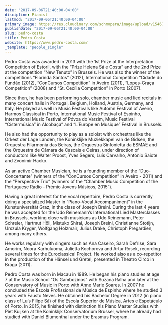 ```yaml
---
date: "2017-09-06T21:40:00-04:00"
discipline: Pianist
lastmod: "2017-09-06T21:40:00-04:00"
primary_image: https://res.cloudinary.com/schmopera/image/upload/v1546742644/media/2019/01/PedroCosta.jpg
publishDate: "2017-09-06T21:40:00-04:00"
slug: pedro-costa
title: Pedro Costa
website: https://www.pedro-costa.com/
_template: "people_single"
---
```

Pedro Costa was awarded in 2013 with the 1st Prize at the Interpretation Competition of Estoril, with the “Prize Helena Sá e Costa” and the 2nd Prize at the competition “New Tenuto” in Brussels. He was also the winner of the competitions “Florinda Santos” (2012), International Competition “Cidade do Fundão (2012), “ConCursos Competition” in Aveiro (2011), “Lopes-Graça Competition” (2008) and “St. Cecília Competition” in Porto (2007). 

Since then, he has been performing solo, chamber music and lied recitals in many concert halls in Portugal, Belgium, Holland, Austria, Germany, and Italy. He played as well in Music Festivals like Automn Festival of Aveiro, Harmos Classical in Porto, International Music Festival of Espinho, International Music Festival of Póvoa do Varzim, Music Festival “Cistermúsica” in Alcobaça” and “L’Europe en Musique” Festival in Brussels.

 He also had the opportunity to play as a soloist with orchestras like the Orkest der Lage Landen, the Koninklijke Muziekkapel van de Gidsen, the Orquestra Filarmonia das Beiras, the Orquestra Sinfonietta da ESMAE and the Orquestra de Câmara de Cascais e Oeiras, under direction of conductors like Walter Proost, Yves Segers, Luís Carvalho, António Saiote and Zvonimir Hacko.

 As an active Chamber Musician, he is a founding member of the “Duo-Concertante” (winners of the “ConCursos Competition” in Aveiro - 2011) and the “Perspective Trio” (winners of the “Chamber Music Competition of the Portuguese Radio - Prémio Jovens Músicos, 2015”). 

Having a great interest for the vocal repertoire, Pedro Costa is currently doing a specialized Master in “Piano-Vocal Accompaniment” in the Kunstuniversität Graz, in the class of Joseph Breinl. During the last 4 years he was accepted for the Udo Reinemann’s International Lied Masterclasses  in Brussels, working close with musicians as Udo Reinemann, Peter Schreier, Hartmut Höll, Mistuko Shirai, Joseph Breinl, Christianne Stotijn, Urszula Kryger, Wolfgang Holzmair, Julius Drake, Christoph Pregardien, among many others.
 
He works regularly with singers such as Ana Caseiro, Sarah Defrise, Sara Amorim, Noora Karhuluoma, Julietta Kochorova and Artur Rosek, recording several times for the Euroclassical Project. He worked also as a co-repetitor in the production of the Hänsel und Gretel, presented in Theatro Circo in Braga (2011). 
 
Pedro Costa was born in Macau in 1989. He began his piano studies at age 7 at the Music School "Os Gambozinos" with Suzana Ralha and later at the Conservatory of Music in Porto with Anne Marie Soares. In 2007 he concluded the Escola Profissional de Música de Espinho where he studied 3 years with Fausto Neves. He obtained his Bachelor Degree in 2012 (in piano class of Luís Filipe Sá) of the Escola Superior de Música, Artes e Espetáculo of Porto. In 2015, he finished with distinction his Piano Master Studies with Piet Kuijken at the Koninklijk Conservatorium Brussel, where he already had studied with Daniel Blumenthal under the Erasmus Program.
